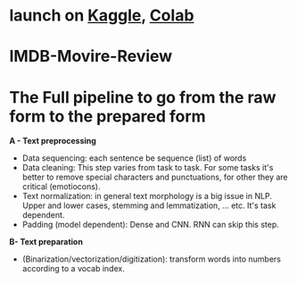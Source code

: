 # launch on <a href='https://www.kaggle.com/code/ibrahimelsayed182/full-pipeline-of-text-preprocessing-bow-model'>Kaggle</a>, <a href='https://colab.research.google.com/drive/1AHhj8BR3KGJ-dtf-Glc6uPitJs-1D8tM?usp=sharing'>Colab</a>
# IMDB-Movire-Review
# The Full pipeline to go from the raw form to the prepared form

__A - Text preprocessing__

  - Data sequencing: each sentence be sequence (list) of words
  - Data cleaning: This step varies from task to task. For some tasks it's better to remove special characters and punctuations, for other they are critical (emotiocons).
  - Text normalization: in general text morphology is a big issue in NLP. Upper and lower cases, stemming and lemmatization, ... etc. It's task dependent.
  - Padding (model dependent): Dense and CNN. RNN can skip this step.

__B- Text preparation__

  - (Binarization/vectorization/digitization): transform words into numbers according to a vocab index.
